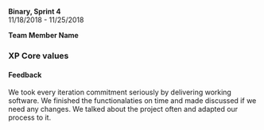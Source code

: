**Binary, Sprint 4**    
11/18/2018 - 11/25/2018 

**Team Member Name**



### XP Core values

#### Feedback
We took every iteration commitment seriously by delivering working software. We finished the functionalaties on time and made discussed if
we need any changes. We talked about the project often and adapted our process to it.
 
